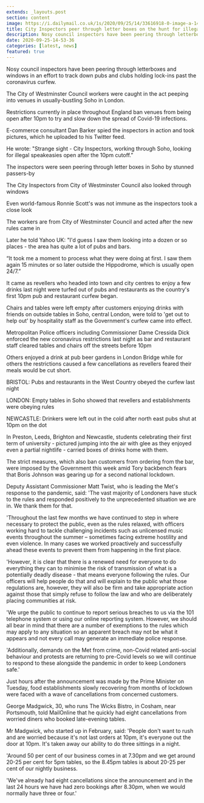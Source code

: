 ```yaml
---
extends: _layouts.post
section: content
image: https://i.dailymail.co.uk/1s/2020/09/25/14/33616918-0-image-a-14_1601040346923.jpg 
title: City Inspectors peer through letter boxes on the hunt for illegal lock-ins after 10pm Covid curfew 
description: Nosy council inspectors have been peering through letterboxes and windows in an effort to track down pubs and clubs holding lock-ins past the coronavirus curfew 
date: 2020-09-25-14-53-36 
categories: [latest, news] 
featured: true 
--- 
```

Nosy council inspectors have been peering through letterboxes and windows in an effort to track down pubs and clubs holding lock-ins past the coronavirus curfew.

The City of Westminster Council workers were caught in the act peeping into venues in usually-bustling Soho in London.

Restrictions currently in place throughout England ban venues from being open after 10pm to try and slow down the spread of Covid-19 infections.

E-commerce consultant Dan Barker spied the inspectors in action and took pictures, which he uploaded to his Twitter feed.

He wrote: "Strange sight - City Inspectors, working through Soho, looking for illegal speakeasies open after the 10pm cutoff.”

The inspectors were seen peering through letter boxes in Soho by stunned passers-by

The City Inspectors from City of Westminster Council also looked through windows

Even world-famous Ronnie Scott's was not immune as the inspectors took a close look

The workers are from City of Westminster Council and acted after the new rules came in

Later he told Yahoo UK: "I'd guess I saw them looking into a dozen or so places - the area has quite a lot of pubs and bars.

“It took me a moment to process what they were doing at first. I saw them again 15 minutes or so later outside the Hippodrome, which is usually open 24/7.”

It came as revellers who headed into town and city centres to enjoy a few drinks last night were turfed out of pubs and restaurants as the country's first 10pm pub and restaurant curfew began.

Chairs and tables were left empty after customers enjoying drinks with friends on outside tables in Soho, central London, were told to 'get out to help out' by hospitality staff as the Government's curfew came into effect.

Metropolitan Police officers including Commissioner Dame Cressida Dick enforced the new coronavirus restrictions last night as bar and restaurant staff cleared tables and chairs off the streets before 10pm

Others enjoyed a drink at pub beer gardens in London Bridge while for others the restrictions caused a few cancellations as revellers feared their meals would be cut short.

BRISTOL: Pubs and restaurants in the West Country obeyed the curfew last night

LONDON: Empty tables in Soho showed that revellers and establishments were obeying rules

NEWCASTLE: Drinkers were left out in the cold after north east pubs shut at 10pm on the dot

In Preston, Leeds, Brighton and Newcastle, students celebrating their first term of university - pictured jumping into the air with glee as they enjoyed even a partial nightlife - carried boxes of drinks home with them.

The strict measures, which also ban customers from ordering from the bar, were imposed by the Government this week amid Tory backbench fears that Boris Johnson was gearing up for a second national lockdown.

Deputy Assistant Commissioner Matt Twist, who is leading the Met's response to the pandemic, said: 'The vast majority of Londoners have stuck to the rules and responded positively to the unprecedented situation we are in. We thank them for that.

'Throughout the last few months we have continued to step in where necessary to protect the public, even as the rules relaxed, with officers working hard to tackle challenging incidents such as unlicensed music events throughout the summer – sometimes facing extreme hostility and even violence. In many cases we worked proactively and successfully ahead these events to prevent them from happening in the first place.

'However, it is clear that there is a renewed need for everyone to do everything they can to minimise the risk of transmission of what is a potentially deadly disease - that means everyone following the rules. Our officers will help people do that and will explain to the public what those regulations are, however, they will also be firm and take appropriate action against those that simply refuse to follow the law and who are deliberately placing communities at risk.

'We urge the public to continue to report serious breaches to us via the 101 telephone system or using our online reporting system. However, we should all bear in mind that there are a number of exemptions to the rules which may apply to any situation so an apparent breach may not be what it appears and not every call may generate an immediate police response.

'Additionally, demands on the Met from crime, non-Covid related anti-social behaviour and protests are returning to pre-Covid levels so we will continue to respond to these alongside the pandemic in order to keep Londoners safe.'

Just hours after the announcement was made by the Prime Minister on Tuesday, food establishments slowly recovering from months of lockdown were faced with a wave of cancellations from concerned customers.

George Madgwick, 30, who runs The Wicks Bistro, in Cosham, near Portsmouth, told MailOnline that he quickly had eight cancellations from worried diners who booked late-evening tables.

Mr Madgwick, who started up in February, said: 'People don't want to rush and are worried because it's not last orders at 10pm, it's everyone out the door at 10pm. It's taken away our ability to do three sittings in a night.

'Around 50 per cent of our business comes in at 7.30pm and we get around 20-25 per cent for 5pm tables, so the 8.45pm tables is about 20-25 per cent of our nightly business.

'We've already had eight cancellations since the announcement and in the last 24 hours we have had zero bookings after 8.30pm, when we would normally have three or four.' 

